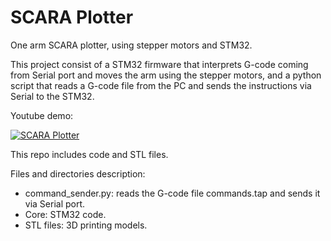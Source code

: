 # SCARA Plotter

One arm SCARA plotter, using stepper motors and STM32.

This project consist of a STM32 firmware that interprets G-code coming from Serial port and moves the arm using the stepper motors, and a python script that reads a G-code file from the PC and sends the instructions via Serial to the STM32.

Youtube demo:

[![SCARA Plotter](https://img.youtube.com/vi/raUs05iYUmI/0.jpg)](https://youtu.be/raUs05iYUmI)


This repo includes code and STL files.

Files and directories description:
- command_sender.py: reads the G-code file commands.tap and sends it via Serial port.
- Core: STM32 code.
- STL files: 3D printing models.